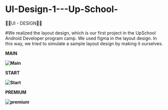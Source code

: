 # UI-Design-1---Up-School-

🤍🌸UI - DESIGN🌸🤍

#We realized the layout design, which is our first project in the UpSchool Android Developer program camp. We used figma in the layout design. In this way, we tried to simulate a sample layout design by making it ourselves.

<b> MAIN

![Main](https://user-images.githubusercontent.com/72807779/163282697-28b9ab62-1c80-4929-b220-92ee608a1aca.PNG)

<b> START
  
![Start](https://user-images.githubusercontent.com/72807779/163282752-c4781b20-b5c7-4e8b-93f7-2d4eb949556a.PNG)

<b> PREMIUM
  
![premium](https://user-images.githubusercontent.com/72807779/163282799-47280151-f6ac-460b-9d0a-62bc79f7e1d8.png)
